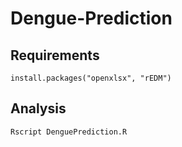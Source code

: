 # Dengue-Prediction

## Requirements
```
install.packages("openxlsx", "rEDM")
```

## Analysis

```
Rscript DenguePrediction.R
```
